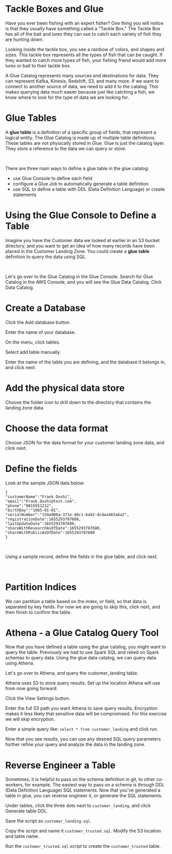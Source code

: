 # Tackle Boxes and Glue

Have you ever been fishing with an expert fisher? One thing you will notice is that they usually have something called a "Tackle Box." The Tackle Box has all of the bait and lures they can use to catch each variety of fish they are hunting down. 

Looking inside the tackle box, you see a rainbow of colors, and shapes and sizes. This tackle box represents all the types of fish that can be caught. If they wanted to catch more types of fish, your fishing friend would add more lures or bait to their tackle box. 

A Glue Catalog represents many sources and destinations for data. They can represent Kafka, Kinesis, Redshift, S3, and many more. If we want to connect to another source of data, we need to add it to the catalog. This makes querying data much easier because just like catching a fish, we know where to look for the type of data we are looking for.

# Glue Tables

A **glue table** is a definition of a specific group of fields, that represent a logical entity. The Glue Catalog is made up of multiple table definitions. These tables are not physically stored in Glue. Glue is just the catalog layer. They store a reference to the data we can query or store. 

<br data-md>

There are three main ways to define a glue table in the glue catalog:

* use Glue Console to define each field
* configure a Glue Job to automatically generate a table definition
* use SQL to define a table with DDL (Data Definition Language) or create statements

# Using the Glue Console to Define a Table

Imagine you have the Customer data we looked at earlier in an S3 bucket directory, and you want to get an idea of how many records have been placed in the Customer Landing Zone. You could create a **glue table** definition to query the data using SQL.

<br data-md>

Let's go over to the Glue Catalog in the Glue Console. Search for Glue Catalog in the AWS Console, and you will see the Glue Data Catalog. Click Data Catalog.

# Create a Database

Click the Add database button.

Enter the name of your database.

On the menu, click tables.

Select add table manually.

Enter the name of the table you are defining, and the database it belongs in, and click next.

# Add the physical data store

Choose the folder icon to drill down to the directory that contains the landing zone data.

# Choose the data format

Choose JSON for the data format for your customer landing zone data, and click next.

# Define the fields

Look at the sample JSON data below:

```
{
"customerName":"Frank Doshi",
"email":"Frank.Doshi@test.com",
"phone":"8015551212",
"birthDay":"1965-01-01",
"serialNumber":"159a908a-371e-40c1-ba92-dcdea483a6a2",
"registrationDate":1655293787680,
"lastUpdateDate":1655293787680,
"shareWithResearchAsOfDate":1655293787680,
"shareWithPublicAsOfDate":1655293787680
}
```

<br data-md>

Using a sample record, define the fields in the glue table, and click next.

<br data-md>

# Partition Indices

We can partition a table based on the index, or field, so that data is separated by key fields. For now we are going to skip this, click next, and then finish to confirm the table.

# Athena - a Glue Catalog Query Tool

Now that you have defined a table using the glue catalog, you might want to query the table. Previously we had to use Spark SQL and relied on Spark schemas to query data. Using the glue data catalog, we can query data using Athena.

Let's go over to Athena, and query the customer_landing table.

Athena uses S3 to store query results. Set up the location Athena will use from now going forward.

Click the View Settings button.

Enter the full S3 path you want Athena to save query results. Encryption makes it less likely that sensitive data will be compromised. For this exercise we will skip encryption.

Enter a simple query like: `select * from customer_landing` and click run.

Now that you see results, you can use any desired SQL query parameters further refine your query and analyze the data in the landing zone.

# Reverse Engineer a Table

Sometimes, it is helpful to pass on the schema definition in git, to other co-workers, for example. The easiest way to pass on a schema is through DDL (Data Definition Language) SQL statements. Now that you've generated a table in glue, you can reverse engineer it, or generate the SQL statements.

Under tables, click the three dots next to `customer_landing`, and click Generate table DDL.

Save the script as `customer_landing.sql`.

Copy the script and name it `customer_trusted.sql`. Modify the S3 location and table name.

Run the `customer_trusted.sql` script to create the `customer_trusted` table.

